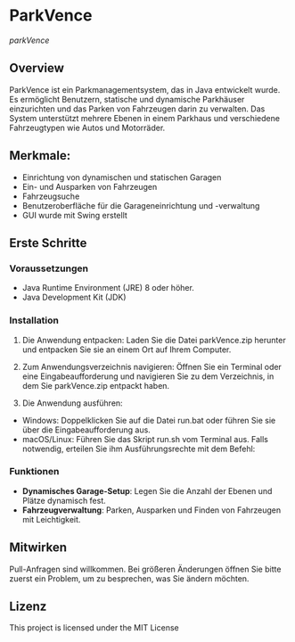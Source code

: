 # ParkVence

*parkVence*

## Overview

ParkVence ist ein Parkmanagementsystem, das in Java entwickelt wurde. Es ermöglicht Benutzern, statische und dynamische Parkhäuser einzurichten und das Parken von Fahrzeugen darin zu verwalten. Das System unterstützt mehrere Ebenen in einem Parkhaus und verschiedene Fahrzeugtypen wie Autos und Motorräder.

## Merkmale:

- Einrichtung von dynamischen und statischen Garagen
- Ein- und Ausparken von Fahrzeugen
- Fahrzeugsuche
- Benutzeroberfläche für die Garageneinrichtung und -verwaltung
- GUI wurde mit Swing erstellt


## Erste Schritte
### Voraussetzungen

- Java Runtime Environment (JRE) 8 oder höher.
- Java Development Kit (JDK)

### Installation

1. Die Anwendung entpacken:
Laden Sie die Datei parkVence.zip herunter und entpacken Sie sie an einem Ort auf Ihrem Computer.

2. Zum Anwendungsverzeichnis navigieren:
Öffnen Sie ein Terminal oder eine Eingabeaufforderung und navigieren Sie zu dem Verzeichnis, in dem Sie parkVence.zip entpackt haben.

3. Die Anwendung ausführen:

- Windows: Doppelklicken Sie auf die Datei run.bat oder führen Sie sie über die Eingabeaufforderung aus.
- macOS/Linux: Führen Sie das Skript run.sh vom Terminal aus. Falls notwendig, erteilen Sie ihm Ausführungsrechte mit dem Befehl:



### Funktionen

- **Dynamisches Garage-Setup**: Legen Sie die Anzahl der Ebenen und Plätze dynamisch fest.
- **Fahrzeugverwaltung**: Parken, Ausparken und Finden von Fahrzeugen mit Leichtigkeit.


## Mitwirken

Pull-Anfragen sind willkommen. Bei größeren Änderungen öffnen Sie bitte zuerst ein Problem, um zu besprechen, was Sie ändern möchten.

## Lizenz

This project is licensed under the MIT License